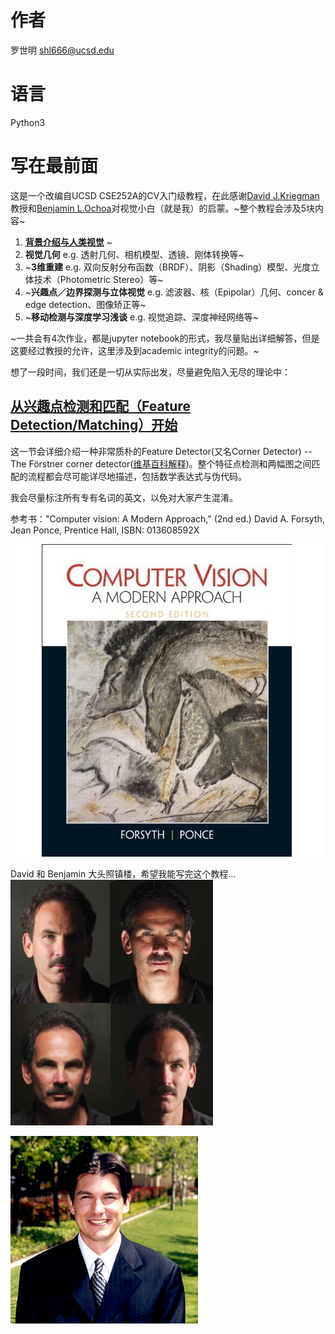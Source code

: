 # 作者
罗世明 shl666@ucsd.edu

# 语言
Python3

# 写在最前面
这是一个改编自UCSD CSE252A的CV入门级教程，在此感谢[David J.Kriegman](http://cseweb.ucsd.edu/~kriegman/)教授和[Benjamin L.Ochoa](http://cseweb.ucsd.edu/~bochoa/)对视觉小白（就是我）的启蒙。~整个教程会涉及5块内容~
1. [**背景介绍与人类视觉**](https://github.com/shl666/UCSD_CV_Intro/blob/master/chapter_1/background_intro.md)
~
1. **视觉几何** e.g. 透射几何、相机模型、透镜、刚体转换等~
1. ~**3维重建** e.g. 双向反射分布函数（BRDF）、阴影（Shading）模型、光度立体技术（Photometric Stereo）等~
1. ~**兴趣点／边界探测与立体视觉** e.g. 滤波器、核（Epipolar）几何、concer & edge detection、图像矫正等~
1. ~**移动检测与深度学习浅谈** e.g. 视觉追踪、深度神经网络等~

~一共会有4次作业，都是jupyter notebook的形式，我尽量贴出详细解答，但是这要经过教授的允许，这里涉及到academic integrity的问题。~

想了一段时间，我们还是一切从实际出发，尽量避免陷入无尽的理论中：

## [从**兴趣点检测和匹配**（Feature Detection/Matching）开始](https://github.com/shl666/UCSD_CV_Intro/blob/master/chapter_2/corner_detector_matching.md)
这一节会详细介绍一种非常质朴的Feature Detector(又名Corner Detector) -- The Förstner corner detector([维基百科解释](https://en.wikipedia.org/wiki/Corner_detection#The_F%C3%B6rstner_corner_detector))。整个特征点检测和两幅图之间匹配的流程都会尽可能详尽地描述，包括数学表达式与伪代码。


我会尽量标注所有专有名词的英文，以免对大家产生混淆。

参考书："Computer vision: A Modern Approach," (2nd ed.) David A. Forsyth, Jean Ponce, Prentice Hall, ISBN: 013608592X <br>

![CVbook](images/CVbook.jpeg)

David 和 Benjamin 大头照镇楼，希望我能写完这个教程... <br>
![david](images/david.png)

![Ben](images/ben.png)